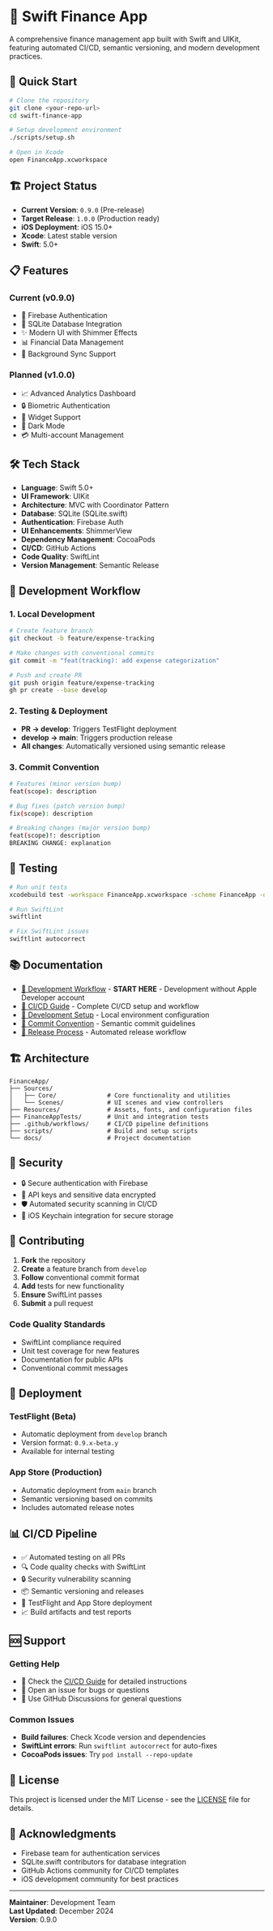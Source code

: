 # 📱 Swift Finance App

A comprehensive finance management app built with Swift and UIKit, featuring automated CI/CD, semantic versioning, and modern development practices.

## 🚀 Quick Start

```bash
# Clone the repository
git clone <your-repo-url>
cd swift-finance-app

# Setup development environment
./scripts/setup.sh

# Open in Xcode
open FinanceApp.xcworkspace
```

## 🏗️ Project Status

- **Current Version**: `0.9.0` (Pre-release)
- **Target Release**: `1.0.0` (Production ready)
- **iOS Deployment**: iOS 15.0+
- **Xcode**: Latest stable version
- **Swift**: 5.0+

## 📋 Features

### Current (v0.9.0)
- 🔐 Firebase Authentication
- 💾 SQLite Database Integration
- ✨ Modern UI with Shimmer Effects
- 📊 Financial Data Management
- 🔄 Background Sync Support

### Planned (v1.0.0)
- 📈 Advanced Analytics Dashboard
- 🔒 Biometric Authentication
- 📱 Widget Support
- 🌙 Dark Mode
- 💳 Multi-account Management

## 🛠️ Tech Stack

- **Language**: Swift 5.0+
- **UI Framework**: UIKit
- **Architecture**: MVC with Coordinator Pattern
- **Database**: SQLite (SQLite.swift)
- **Authentication**: Firebase Auth
- **UI Enhancements**: ShimmerView
- **Dependency Management**: CocoaPods
- **CI/CD**: GitHub Actions
- **Code Quality**: SwiftLint
- **Version Management**: Semantic Release

## 🔄 Development Workflow

### 1. Local Development
```bash
# Create feature branch
git checkout -b feature/expense-tracking

# Make changes with conventional commits
git commit -m "feat(tracking): add expense categorization"

# Push and create PR
git push origin feature/expense-tracking
gh pr create --base develop
```

### 2. Testing & Deployment
- **PR → develop**: Triggers TestFlight deployment
- **develop → main**: Triggers production release
- **All changes**: Automatically versioned using semantic release

### 3. Commit Convention
```bash
# Features (minor version bump)
feat(scope): description

# Bug fixes (patch version bump)
fix(scope): description

# Breaking changes (major version bump)
feat(scope)!: description
BREAKING CHANGE: explanation
```

## 🧪 Testing

```bash
# Run unit tests
xcodebuild test -workspace FinanceApp.xcworkspace -scheme FinanceApp -destination 'platform=iOS Simulator,name=iPhone 15,OS=latest'

# Run SwiftLint
swiftlint

# Fix SwiftLint issues
swiftlint autocorrect
```

## 📚 Documentation

- [🔄 Development Workflow](docs/DEVELOPMENT-WORKFLOW.md) - **START HERE** - Development without Apple Developer account
- [📖 CI/CD Guide](docs/CI-CD-GUIDE.md) - Complete CI/CD setup and workflow
- [🔧 Development Setup](docs/CI-CD-GUIDE.md#local-development-setup) - Local environment configuration
- [📝 Commit Convention](docs/CI-CD-GUIDE.md#commit-convention) - Semantic commit guidelines
- [🚀 Release Process](docs/CI-CD-GUIDE.md#release-process) - Automated release workflow

## 🏗️ Architecture

```
FinanceApp/
├── Sources/
│   ├── Core/              # Core functionality and utilities
│   └── Scenes/            # UI scenes and view controllers
├── Resources/             # Assets, fonts, and configuration files
├── FinanceAppTests/       # Unit and integration tests
├── .github/workflows/     # CI/CD pipeline definitions
├── scripts/               # Build and setup scripts
└── docs/                  # Project documentation
```

## 🔐 Security

- 🔒 Secure authentication with Firebase
- 🔐 API keys and sensitive data encrypted
- 🛡️ Automated security scanning in CI/CD
- 📱 iOS Keychain integration for secure storage

## 🤝 Contributing

1. **Fork** the repository
2. **Create** a feature branch from `develop`
3. **Follow** conventional commit format
4. **Add** tests for new functionality
5. **Ensure** SwiftLint passes
6. **Submit** a pull request

### Code Quality Standards
- SwiftLint compliance required
- Unit test coverage for new features
- Documentation for public APIs
- Conventional commit messages

## 🚀 Deployment

### TestFlight (Beta)
- Automatic deployment from `develop` branch
- Version format: `0.9.x-beta.y`
- Available for internal testing

### App Store (Production)
- Automatic deployment from `main` branch
- Semantic versioning based on commits
- Includes automated release notes

## 📊 CI/CD Pipeline

- ✅ Automated testing on all PRs
- 🔍 Code quality checks with SwiftLint
- 🔒 Security vulnerability scanning
- 📦 Semantic versioning and releases
- 📱 TestFlight and App Store deployment
- 📈 Build artifacts and test reports

## 🆘 Support

### Getting Help
- 📖 Check the [CI/CD Guide](docs/CI-CD-GUIDE.md) for detailed instructions
- 🐛 Open an issue for bugs or questions
- 💬 Use GitHub Discussions for general questions

### Common Issues
- **Build failures**: Check Xcode version and dependencies
- **SwiftLint errors**: Run `swiftlint autocorrect` for auto-fixes
- **CocoaPods issues**: Try `pod install --repo-update`

## 📄 License

This project is licensed under the MIT License - see the [LICENSE](LICENSE) file for details.

## 🙏 Acknowledgments

- Firebase team for authentication services
- SQLite.swift contributors for database integration
- GitHub Actions community for CI/CD templates
- iOS development community for best practices

---

**Maintainer**: Development Team  
**Last Updated**: December 2024  
**Version**: 0.9.0 
